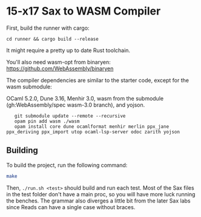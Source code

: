 # 15-x17 Sax to WASM Compiler

First, build the runner with cargo:
```
cd runner && cargo build --release
```
It might require a pretty up to date Rust toolchain.

You'll also need wasm-opt from binaryen:
https://github.com/WebAssembly/binaryen


The compiler dependencies are similar to the starter code, except for the wasm submodule:

OCaml 5.2.0, Dune 3.16, Menhir 3.0, wasm from the submodule (gh:WebAssembly/spec wasm-3.0 branch), and yojson.
```
   git submodule update --remote --recursive
   opam pin add wasm ./wasm
   opam install core dune ocamlformat menhir merlin ppx_jane ppx_deriving ppx_import utop ocaml-lsp-server odoc zarith yojson
```

## Building

To build the project, run the following command:
```bash
make
```

Then, `./run.sh <test>` should build and run each test. Most of the Sax files in the test folder don't have a main proc,
so you will have more luck running the benches. The grammar also diverges a little bit from the later Sax labs since Reads
can have a single case without braces.
